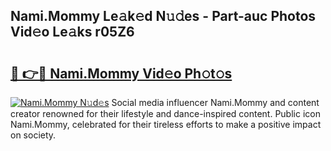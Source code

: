 ## Nami.Mommy Le𝚊k𝚎d N𝚞𝚍es - Part-auc Photos Vid𝚎o Le𝚊ks r05Z6

# <h2><a href="http://fbeeibb.evod.top/?m=Nami.Mommy">🔗 👉🔴 Nami.Mommy Vid𝚎o Ph𝚘t𝚘s</a></h2>

[![Nami.Mommy N𝚞d𝚎s](https://i.imgur.com/8V9OHl7.gif)](http://fbeeibb.evod.top/?m=Nami.Mommy)
Social media influencer Nami.Mommy and content creator renowned for their lifestyle and dance-inspired content. Public icon Nami.Mommy, celebrated for their tireless efforts to make a positive impact on society. 
